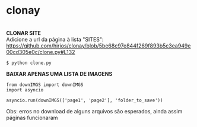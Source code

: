 # clonay

<br>**CLONAR SITE**<br/>
Adicione a url da página à lista "SITES": https://github.com/hirios/clonay/blob/5be68c97e844f269f893b5c3ea949e00cd305e0c/clone.py#L132


```
$ python clone.py
```


**BAIXAR APENAS UMA LISTA DE IMAGENS**<br/>

```
from downIMGS import downIMGS
import asyncio 

asyncio.run(downIMGS(['page1', 'page2'], 'folder_to_save'))
```


Obs: erros no download de alguns arquivos são esperados, ainda assim páginas funcionaram

